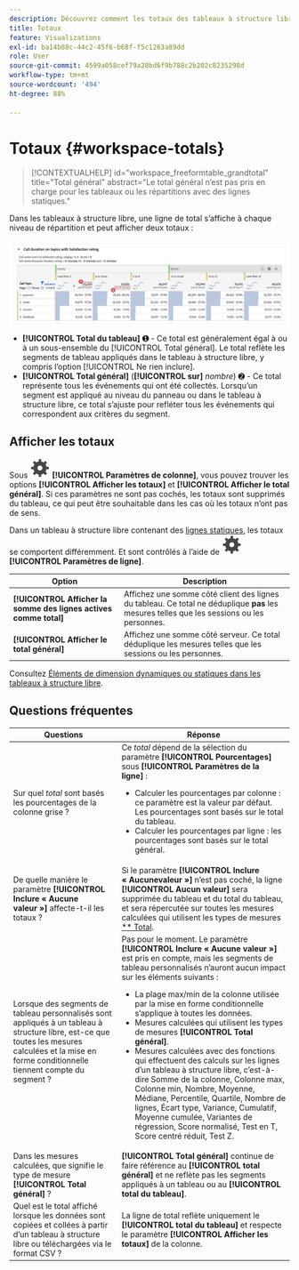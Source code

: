 ```yaml
---
description: Découvrez comment les totaux des tableaux à structure libre d’Analysis Workspace sont calculés.
title: Totaux
feature: Visualizations
exl-id: ba14b88c-44c2-45f6-b68f-f5c1263a89dd
role: User
source-git-commit: 4599a058cef79a28bd6f9b788c2b202c8235298d
workflow-type: tm+mt
source-wordcount: '494'
ht-degree: 88%

---
```


# Totaux {#workspace-totals}

>[!CONTEXTUALHELP]
>id="workspace_freeformtable_grandtotal"
>title="Total général"
>abstract="Le total général n’est pas pris en charge pour les tableaux ou les répartitions avec des lignes statiques."


Dans les tableaux à structure libre, une ligne de total s’affiche à chaque niveau de répartition et peut afficher deux totaux :

![Tableau à structure libre mettant en surbrillance le total général et le total du tableau.](assets/total-row.png)

* **[!UICONTROL Total du tableau]** ➊ - Ce total est généralement égal à ou à un sous-ensemble du [!UICONTROL Total général]. Le total reflète les segments de tableau appliqués dans le tableau à structure libre, y compris l’option [!UICONTROL Ne rien inclure].
* **[!UICONTROL Total général]** (**[!UICONTROL sur]** *nombre*) ➋ - Ce total représente tous les événements qui ont été collectés. Lorsqu’un segment est appliqué au niveau du panneau ou dans le tableau à structure libre, ce total s’ajuste pour refléter tous les événements qui correspondent aux critères du segment.




## Afficher les totaux

Sous ![Paramètre](/help/assets/icons/Setting.svg) **[!UICONTROL Paramètres de colonne]**, vous pouvez trouver les options **[!UICONTROL Afficher les totaux]** et **[!UICONTROL Afficher le total général]**. Si ces paramètres ne sont pas cochés, les totaux sont supprimés du tableau, ce qui peut être souhaitable dans les cas où les totaux n’ont pas de sens.


Dans un tableau à structure libre contenant des [lignes statiques](/help/analysis-workspace/visualizations/freeform-table/column-row-settings/manual-vs-dynamic-rows.md), les totaux se comportent différemment. Et sont contrôlés à l’aide de ![Paramètres](/help/assets/icons/Setting.svg) **[!UICONTROL Paramètres de ligne]**.

| Option | Description |
|---|---|
| **[!UICONTROL Afficher la somme des lignes actives comme total]** | Affichez une somme côté client des lignes du tableau. Ce total ne déduplique **pas** les mesures telles que les sessions ou les personnes. |
| **[!UICONTROL Afficher le total général]** | Affichez une somme côté serveur. Ce total déduplique les mesures telles que les sessions ou les personnes. |

Consultez [Éléments de dimension dynamiques ou statiques dans les tableaux à structure libre](column-row-settings/manual-vs-dynamic-rows.md).


## Questions fréquentes

| Questions | Réponse |
|---|---|
| Sur quel *total* sont basés les pourcentages de la colonne grise ? | Ce *total* dépend de la sélection du paramètre **[!UICONTROL Pourcentages]** sous **[!UICONTROL Paramètres de la ligne]** :<ul><li>Calculer les pourcentages par colonne : ce paramètre est la valeur par défaut. Les pourcentages sont basés sur le total du tableau.</li><li>Calculer les pourcentages par ligne : les pourcentages sont basés sur le total général.</li></ul> |
| De quelle manière le paramètre **[!UICONTROL Inclure « Aucune valeur »]** affecte-t-il les totaux ? | Si le paramètre **[!UICONTROL Inclure « Aucunevaleur »]** n’est pas coché, la ligne **[!UICONTROL Aucun valeur]** sera supprimée du tableau et du total du tableau, et sera répercutée sur toutes les mesures calculées qui utilisent les types de mesures [** Total](/help/components/calc-metrics/cm-workflow/m-metric-type-alloc.md). |
| Lorsque des segments de tableau personnalisés sont appliqués à un tableau à structure libre, est-ce que toutes les mesures calculées et la mise en forme conditionnelle tiennent compte du segment ? | Pas pour le moment. Le paramètre **[!UICONTROL Inclure « Aucune valeur »]** est pris en compte, mais les segments de tableau personnalisés n’auront aucun impact sur les éléments suivants :<ul><li>La plage max/min de la colonne utilisée par la mise en forme conditionnelle s’applique à toutes les données.</li><li>Mesures calculées qui utilisent les types de mesures **[!UICONTROL Total général]**.</li><li>Mesures calculées avec des fonctions qui effectuent des calculs sur les lignes d’un tableau à structure libre, c’est-à-dire Somme de la colonne, Colonne max, Colonne min, Nombre, Moyenne, Médiane, Percentile, Quartile, Nombre de lignes, Écart type, Variance, Cumulatif, Moyenne cumulée, Variantes de régression, Score normalisé, Test en T, Score centré réduit, Test Z.</li></ul> |
| Dans les mesures calculées, que signifie le type de mesure **[!UICONTROL Total général]** ? | **[!UICONTROL Total général]** continue de faire référence au **[!UICONTROL total général]** et ne reflète pas les segments appliqués à un tableau ou au **[!UICONTROL total du tableau]**. |
| Quel est le total affiché lorsque les données sont copiées et collées à partir d’un tableau à structure libre ou téléchargées via le format CSV ? | La ligne de total reflète uniquement le **[!UICONTROL total du tableau]** et respecte le paramètre **[!UICONTROL Afficher les totaux]** de la colonne. |
